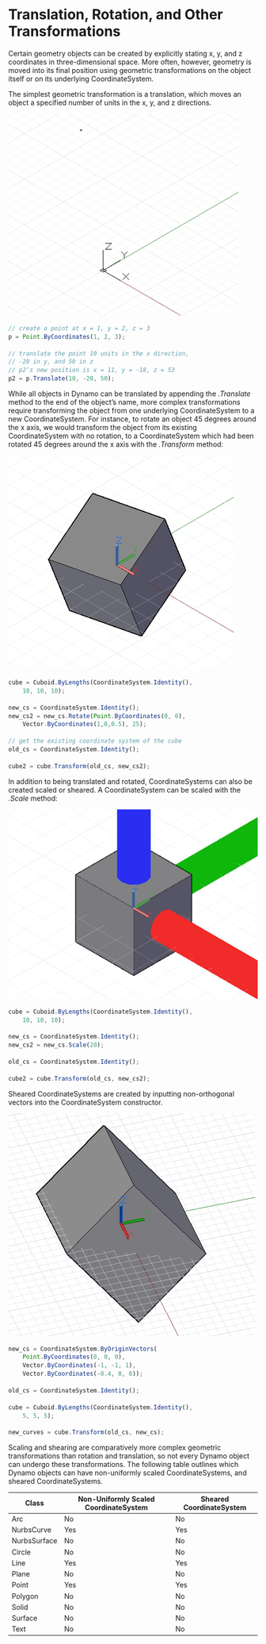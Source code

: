 # Translation, Rotation, and Other Transformations

Certain geometry objects can be created by explicitly stating x, y, and z coordinates in three-dimensional space. More often, however, geometry is moved into its final position using geometric transformations on the object itself or on its underlying CoordinateSystem.

The simplest geometric transformation is a translation, which moves an object a specified number of units in the x, y, and z directions.

![](images/B-5/Transformations_01.png)

```js
// create a point at x = 1, y = 2, z = 3
p = Point.ByCoordinates(1, 2, 3);

// translate the point 10 units in the x direction,
// -20 in y, and 50 in z
// p2’s new position is x = 11, y = -18, z = 53
p2 = p.Translate(10, -20, 50);
```

While all objects in Dynamo can be translated by appending the *.Translate* method to the end of the object’s name, more complex transformations require transforming the object from one underlying CoordinateSystem to a new CoordinateSystem. For instance, to rotate an object 45 degrees around the x axis, we would transform the object from its existing CoordinateSystem with no rotation, to a CoordinateSystem which had been rotated 45 degrees around the x axis with the *.Transform* method:

![](images/B-5/Transformations_02.png)

```js
cube = Cuboid.ByLengths(CoordinateSystem.Identity(),
    10, 10, 10);

new_cs = CoordinateSystem.Identity();
new_cs2 = new_cs.Rotate(Point.ByCoordinates(0, 0),
    Vector.ByCoordinates(1,0,0.5), 25);

// get the existing coordinate system of the cube
old_cs = CoordinateSystem.Identity();

cube2 = cube.Transform(old_cs, new_cs2);
```

In addition to being translated and rotated, CoordinateSystems can also be created scaled or sheared. A CoordinateSystem can be scaled with the *.Scale* method:

![](images/B-5/Transformations_03.png)

```js
cube = Cuboid.ByLengths(CoordinateSystem.Identity(),
    10, 10, 10);

new_cs = CoordinateSystem.Identity();
new_cs2 = new_cs.Scale(20);

old_cs = CoordinateSystem.Identity();

cube2 = cube.Transform(old_cs, new_cs2);
```

Sheared CoordinateSystems are created by inputting non-orthogonal vectors into the CoordinateSystem constructor. 

![](images/B-5/Transformations_04.png)

```js
new_cs = CoordinateSystem.ByOriginVectors(
    Point.ByCoordinates(0, 0, 0),
	Vector.ByCoordinates(-1, -1, 1),
	Vector.ByCoordinates(-0.4, 0, 0));

old_cs = CoordinateSystem.Identity();

cube = Cuboid.ByLengths(CoordinateSystem.Identity(), 
    5, 5, 5);

new_curves = cube.Transform(old_cs, new_cs);
```

Scaling and shearing are comparatively more complex geometric transformations than rotation and translation, so not every Dynamo object can undergo these transformations. The following table outlines which Dynamo objects can have non-uniformly scaled CoordinateSystems, and sheared CoordinateSystems.

| Class        | Non-Uniformly Scaled CoordinateSystem | Sheared CoordinateSystem |
|--------------|---------------------------------------|--------------------------|
| Arc          | No                                    | No                       |
| NurbsCurve   | Yes                                   | Yes                      |
| NurbsSurface | No                                    | No                       |
| Circle       | No                                    | No                       |
| Line         | Yes                                   | Yes                      |
| Plane        | No                                    | No                       |
| Point        | Yes                                   | Yes                      |
| Polygon      | No                                    | No                       |
| Solid        | No                                    | No                       |
| Surface      | No                                    | No                       |
| Text         | No                                    | No                       |